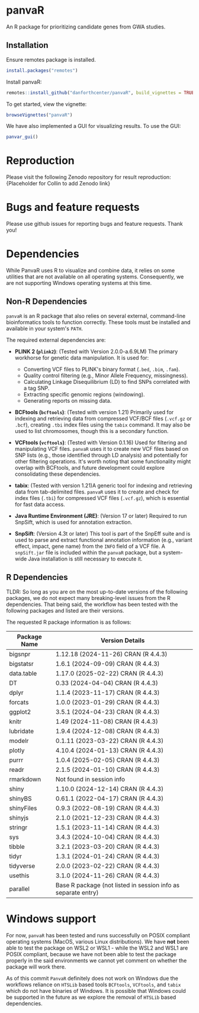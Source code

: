 # panvaR

An R package for prioritizing candidate genes from GWA studies. 


## Installation 

Ensure remotes package is installed. 
``` r
install.packages("remotes")
```

Install panvaR:
``` r
remotes::install_github("danforthcenter/panvaR", build_vignettes = TRUE)
```

To get started, view the vignette:
```r
browseVignettes("panvaR")
```

We have also implemented a GUI for visualizing results. To use the GUI:
```r
panvar_gui()
```
# Reproduction

Please visit the following Zenodo repository for result reproduction: {Placeholder for Collin to add Zenodo link}

# Bugs and feature requests

Please use github issues for reporting bugs and feature requests. Thank you! 

# Dependencies

While PanvaR uses R to visualize and combine data, it relies on some utilities that are not available on all operating systems. Consequently, we are not supporting Windows operating systems at this time. 

## Non-R Dependencies

`panvaR` is an R package that also relies on several external, command-line bioinformatics tools to function correctly. These tools must be installed and available in your system's `PATH`.

The required external dependencies are:

*   **PLINK 2 (`plink2`)**: (Tested with Version 2.0.0-a.6.9LM) The primary workhorse for genetic data manipulation. It is used for:
    *   Converting VCF files to PLINK's binary format (`.bed`, `.bim`, `.fam`).
    *   Quality control filtering (e.g., Minor Allele Frequency, missingness).
    *   Calculating Linkage Disequilibrium (LD) to find SNPs correlated with a tag SNP.
    *   Extracting specific genomic regions (windowing).
    *   Generating reports on missing data.

*   **BCFtools (`bcftools`)**: (Tested with version 1.21) Primarily used for indexing and retrieving data from compressed VCF/BCF files (`.vcf.gz` or `.bcf`), creating `.tbi` index files using the `tabix` command.  It may also be used to list chromosomes, though this is a secondary function.

*   **VCFtools (`vcftools`)**: (Tested with Version 0.1.16) Used for filtering and manipulating VCF files. `panvaR` uses it to create new VCF files based on SNP lists (e.g., those identified through LD analysis) and potentially for other filtering operations. It's worth noting that some functionality might overlap with BCFtools, and future development could explore consolidating these dependencies.

*   **tabix**: (Tested with version 1.21)A generic tool for indexing and retrieving data from tab-delimited files. `panvaR` uses it to create and check for index files (`.tbi`) for compressed VCF files (`.vcf.gz`), which is essential for fast data access.

*   **Java Runtime Environment (JRE)**: (Version 17 or later) Required to run SnpSift, which is used for annotation extraction.

*   **SnpSift**: (Version 4.3t or later) This tool is part of the SnpEff suite and is used to parse and extract functional annotation information (e.g., variant effect, impact, gene name) from the `INFO` field of a VCF file. A `snpSift.jar` file is included within the `panvaR` package, but a system-wide Java installation is still necessary to execute it.

## R Dependencies

TLDR: So long as you are on the most up-to-date versions of the following packages, we do not expect many breaking-level issues from the R dependencies. That being said, the workflow has been tested with the following packages and listed are their versions.

The requested R package information is as follows:

| Package Name | Version Details |
|---|---|
| bigsnpr | 1.12.18 (2024-11-26) CRAN (R 4.4.3) |
| bigstatsr | 1.6.1 (2024-09-09) CRAN (R 4.4.3) |
| data.table | 1.17.0 (2025-02-22) CRAN (R 4.4.3) |
| DT | 0.33 (2024-04-04) CRAN (R 4.4.3) |
| dplyr | 1.1.4 (2023-11-17) CRAN (R 4.4.3) |
| forcats | 1.0.0 (2023-01-29) CRAN (R 4.4.3) |
| ggplot2 | 3.5.1 (2024-04-23) CRAN (R 4.4.3) |
| knitr | 1.49 (2024-11-08) CRAN (R 4.4.3) |
| lubridate | 1.9.4 (2024-12-08) CRAN (R 4.4.3) |
| modelr | 0.1.11 (2023-03-22) CRAN (R 4.4.3) |
| plotly | 4.10.4 (2024-01-13) CRAN (R 4.4.3) |
| purrr | 1.0.4 (2025-02-05) CRAN (R 4.4.3) |
| readr | 2.1.5 (2024-01-10) CRAN (R 4.4.3) |
| rmarkdown | Not found in session info |
| shiny | 1.10.0 (2024-12-14) CRAN (R 4.4.3) |
| shinyBS | 0.61.1 (2022-04-17) CRAN (R 4.4.3) |
| shinyFiles | 0.9.3 (2022-08-19) CRAN (R 4.4.3) |
| shinyjs | 2.1.0 (2021-12-23) CRAN (R 4.4.3) |
| stringr | 1.5.1 (2023-11-14) CRAN (R 4.4.3) |
| sys | 3.4.3 (2024-10-04) CRAN (R 4.4.3) |
| tibble | 3.2.1 (2023-03-20) CRAN (R 4.4.3) |
| tidyr | 1.3.1 (2024-01-24) CRAN (R 4.4.3) |
| tidyverse | 2.0.0 (2023-02-22) CRAN (R 4.4.3) |
| usethis | 3.1.0 (2024-11-26) CRAN (R 4.4.3) |
| parallel | Base R package (not listed in session info as separate entry) |

# Windows support

For now, `panvaR` has been tested and runs successfully on POSIX compliant operating systems (MacOS, various Linux distributions). We have **not** been able to test the package on WSL2 or WSL1 - while the WSL2 and WSL1 are POSIX compliant, because we have not been able to test the package properly in the said environments we cannot yet comment on whether the package will work there.

As of this commit `PanvaR` definitely does not work on Windows due the workflows reliance on `HTSLib` based tools `BCFtools`, `VCFtools`, and `tabix` which do not have binaries of Windows. It is possible that Windows could be supported in the future as we explore the removal of `HTSLib` based dependencies.
